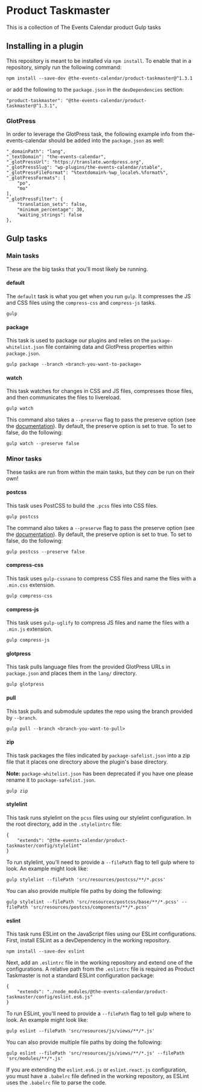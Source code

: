 # Product Taskmaster

This is a collection of The Events Calendar product Gulp tasks

## Installing in a plugin

This repository is meant to be installed via `npm install`. To enable
that in a repository, simply run the following command:

```
npm install --save-dev @the-events-calendar/product-taskmaster@^1.3.1
```

or add the following to the `package.json` in the `devDependencies` section:

```
"product-taskmaster": "@the-events-calendar/product-taskmaster@^1.3.1",
```

### GlotPress

In order to leverage the GlotPress task, the following example info from the-events-calendar
should be added into the `package.json` as well:

```
"_domainPath": "lang",
"_textDomain": "the-events-calendar",
"_glotPressUrl": "https://translate.wordpress.org",
"_glotPressSlug": "wp-plugins/the-events-calendar/stable",
"_glotPressFileFormat": "%textdomain%-%wp_locale%.%format%",
"_glotPressFormats": [
	"po",
	"mo"
],
"_glotPressFilter": {
	"translation_sets": false,
	"minimum_percentage": 30,
	"waiting_strings": false
},
```

## Gulp tasks

### Main tasks

These are the big tasks that you'll most likely be running.

#### default

The `default` task is what you get when you run `gulp`. It compresses
the JS and CSS files using the `compress-css` and `compress-js` tasks.

```
gulp
```

#### package

This task is used to package our plugins and relies on the
`package-whitelist.json` file containing data and GlotPress properties
within `package.json`.

```
gulp package --branch <branch-you-want-to-package>
```

#### watch

This task watches for changes in CSS and JS files, compresses those
files, and then communicates the files to livereload.

```
gulp watch
```

This command also takes a `--preserve` flag to pass the preserve option
(see the [documentation](https://github.com/csstools/postcss-preset-env#preserve)).
By default, the preserve option is set to true. To set to false, do the following:

```
gulp watch --preserve false
```

### Minor tasks

These tasks are run from within the main tasks, but they _can_ be run on
their own!

#### postcss

This task uses PostCSS to build the `.pcss` files into CSS files.

```
gulp postcss
```

The command also takes a `--preserve` flag to pass the preserve option
(see the [documentation](https://github.com/csstools/postcss-preset-env#preserve)).
By default, the preserve option is set to true. To set to false, do the following:

```
gulp postcss --preserve false
```

#### compress-css

This task uses `gulp-cssnano` to compress CSS files and name the files
with a `.min.css` extension.

```
gulp compress-css
```

#### compress-js

This task uses `gulp-uglify` to compress JS files and name the files
with a `.min.js` extension.

```
gulp compress-js
```

#### glotpress

This task pulls language files from the provided GlotPress URLs in `package.json` and places them in
the `lang/` directory.

```
gulp glotpress
```

#### pull

This task pulls and submodule updates the repo using the branch provided by `--branch`.

```
gulp pull --branch <branch-you-want-to-pull>
```

#### zip

This task packages the files indicated by `package-safelist.json` into
a zip file that it places one directory above the plugin's base
directory.

**Note:**  `package-whitelist.json` has been deprecated if you have one please rename it to `package-safelist.json`.


```
gulp zip
```

#### stylelint

This task runs stylelint on the `pcss` files using our stylelint configuration. In the root directory,
add in the `.stylelintrc` file:

```
{
    "extends": "@the-events-calendar/product-taskmaster/config/stylelint"
}
```

To run stylelint, you'll need to provide a `--filePath` flag to tell gulp where to look.
An example might look like:

```
gulp stylelint --filePath 'src/resources/postcss/**/*.pcss'
```

You can also provide multiple file paths by doing the following:

```
gulp stylelint --filePath 'src/resources/postcss/base/**/*.pcss' --filePath 'src/resources/postcss/components/**/*.pcss'
```

#### eslint

This task runs ESLint on the JavaScript files using our ESLint configurations.
First, install ESLint as a devDependency in the working repository.

```
npm install --save-dev eslint
```

Next, add an 
`.eslintrc` file in the working repository and extend one of the configurations.
A relative path from the `.eslintrc` file is required as Product Taskmaster is not
a standard ESLint configuration package:

```
{
    "extends": "./node_modules/@the-events-calendar/product-taskmaster/config/eslint.es6.js"
}
```

To run ESLint, you'll need to provide a `--filePath` flag to tell gulp where to look.
An example might look like:

```
gulp eslint --filePath 'src/resources/js/views/**/*.js'
```

You can also provide multiple file paths by doing the following:

```
gulp eslint --filePath 'src/resources/js/views/**/*.js' --filePath 'src/modules/**/*.js'
```

If you are extending the `eslint.es6.js` or `eslint.react.js` configuration,
you must have a `.babelrc` file defined in the working repository, as ESLint uses
the `.babelrc` file to parse the code.
